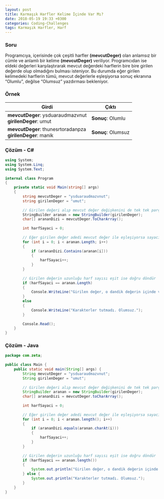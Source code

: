 ```yaml
---
layout: post
title: Karmaşık Harfler Kelime İçinde Var Mı?
date: 2018-05-19 19:33 +0300
categories: Coding-Challenges
tags: Karmaşık Harfler, Harf
---
```

### Soru
Programcıya, içerisinde çok çeşitli harfler **(mevcutDeger)** olan anlamsız bir cümle ve anlamlı bir kelime **(mevcutDeger)** veriliyor. Programcıdan ise eldeki değerleri karşılaştırarak mevcut değerdeki harflerin bire bire girilen değerde olup olmadığını bulması isteniyor. Bu durumda eğer girilen kelimedeki harflerin tümü, mevcut değerlerle eşleşiyorsa sonuç ekranına “Olumlu”, değilse “Olumsuz” yazdırması bekleniyor.

### Örnek

| Girdi                                                           | Çıktı              |
|-----------------------------------------------------------------|--------------------|
| **mevcutDeger**: ysduaraudmazvnut <br> **girilenDeger**: umut   | **Sonuç**: Olumlu  |
| **mevcutDeger**: thunesrtoradanpza <br> **girilenDeger**: manik | **Sonuç**: Olumsuz |

### Çözüm - C#
```csharp
using System;
using System.Linq;
using System.Text;
 
internal class Program
{
    private static void Main(string[] args)
    {
        string mevcutDeger = "ysduaraudmazvnut";
        string girilenDeger = "umut";
 
        // Girilen değeri alıp mevcut değer değişkenini de tek tek parçalara ayır
        StringBuilder aranan = new StringBuilder(girilenDeger);
        char[] arananDizi = mevcutDeger.ToCharArray();
 
        int harfSayaci = 0;
 
        // Eğer girilen değer adedi mevcut değer ile eşleşiyorsa sayacı arttır
        for (int i = 0; i < aranan.Length; i++)
        {
            if (arananDizi.Contains(aranan[i]))
            {
                harfSayaci++;
            }
        }
 
        // Girilen değerin uzunluğu harf sayısı eşit ise doğru döndür
        if (harfSayaci == aranan.Length)
        {
            Console.WriteLine("Girilen değer, o dandik değerin içinde var sahiden! Olumlu.");
        }
        else
        {
            Console.WriteLine("Karakterler tutmadı. Olumsuz.");
        }
 
        Console.Read();
    }
}
```

### Çözüm - Java
```java
package com.zeta;
 
public class Main {
    public static void main(String[] args) {
        String mevcutDeger = "ysduaraudmazvnut";
        String girilenDeger = "umut";
 
        // Girilen değeri alıp mevcut değer değişkenini de tek tek parçalara ayır
        StringBuilder aranan = new StringBuilder(girilenDeger);
        char[] arananDizi = mevcutDeger.toCharArray();
 
        int harfSayaci = 0;
 
        // Eğer girilen değer adedi mevcut değer ile eşleşiyorsa sayacı arttır
        for (int i = 0; i < aranan.length(); i++)
        {
            if (arananDizi.equals(aranan.charAt(i)))
            {
                harfSayaci++;
            }
        }
 
        // Girilen değerin uzunluğu harf sayısı eşit ise doğru döndür
        if (harfSayaci == aranan.length())
        {
            System.out.println("Girilen değer, o dandik değerin içinde var sahiden! Olumlu.");
        } else {
            System.out.println("Karakterler tutmadı. Olumsuz.");
        }
    }
}
```